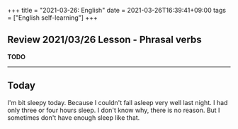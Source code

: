 +++
title =  "2021-03-26: English"
date = 2021-03-26T16:39:41+09:00
tags = ["English self-learning"]
+++

## Review 2021/03/26 Lesson - Phrasal verbs

**TODO**

- - -

## Today

I'm bit sleepy today.
Because I couldn't fall asleep very well last night.
I had only three or four hours sleep.
I don't know why, there is no reason.
But I sometimes don't have enough sleep like that.
